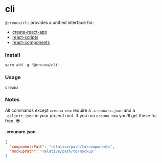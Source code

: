 # cli

`@creuna/cli` provides a unified interface for:

- [create-react-app](https://github.com/Creuna-Oslo/create-react-app)
- [react-scripts](https://github.com/Creuna-Oslo/react-scripts)
- [react-components](https://github.com/Creuna-Oslo/react-components)

### Install

```
yarn add -g '@creuna/cli'
```

### Usage

```
creuna
```

### Notes

All commands except `creuna new` require a `.creunarc.json` and a `.eslintr.json` in your project root. If you run `creuna new` you'll get these for free. 😎

#### .creunarc.json

```json
{
  "componentsPath": "relative/path/to/components",
  "mockupPath": "relative/path/to/mockup"
}
```
